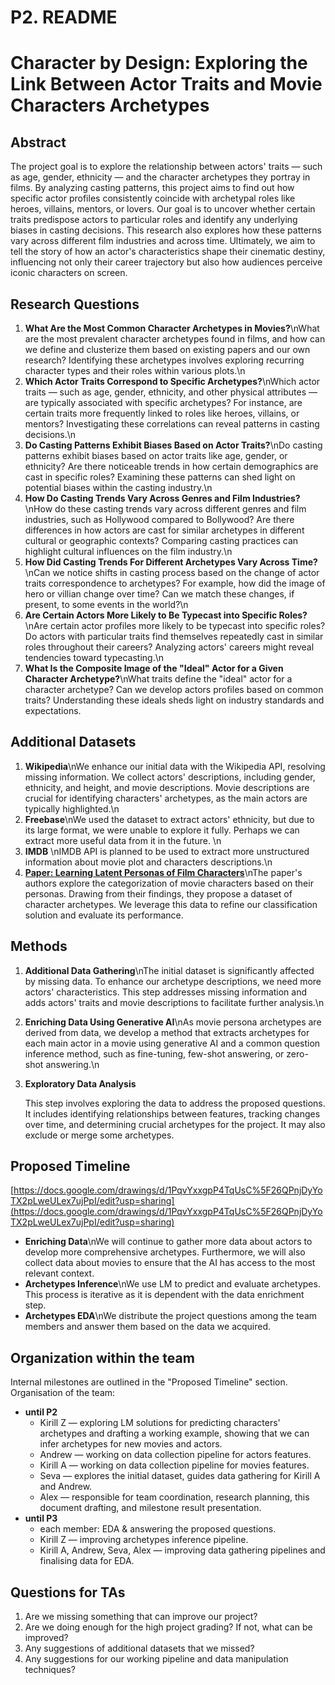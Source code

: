 # P2. README

# Character by Design: Exploring the Link Between Actor Traits and Movie Characters Archetypes

## Abstract

The project goal is to explore the relationship between actors' traits — such as age, gender, ethnicity — and the character archetypes they portray in films. By analyzing casting patterns, this project aims to find out how specific actor profiles consistently coincide with archetypal roles like heroes, villains, mentors, or lovers. Our goal is to uncover whether certain traits predispose actors to particular roles and identify any underlying biases in casting decisions. This research also explores how these patterns vary across different film industries and across time. Ultimately, we aim to tell the story of how an actor's characteristics shape their cinematic destiny, influencing not only their career trajectory but also how audiences perceive iconic characters on screen.

## Research Questions

1. **What Are the Most Common Character Archetypes in Movies?**\nWhat are the most prevalent character archetypes found in films, and how can we define and clusterize them based on existing papers and our own research? Identifying these archetypes involves exploring recurring character types and their roles within various plots.\n
2. **Which Actor Traits Correspond to Specific Archetypes?**\nWhich actor traits — such as age, gender, ethnicity, and other physical attributes — are typically associated with specific archetypes? For instance, are certain traits more frequently linked to roles like heroes, villains, or mentors? Investigating these correlations can reveal patterns in casting decisions.\n
3. **Do Casting Patterns Exhibit Biases Based on Actor Traits?**\nDo casting patterns exhibit biases based on actor traits like age, gender, or ethnicity? Are there noticeable trends in how certain demographics are cast in specific roles? Examining these patterns can shed light on potential biases within the casting industry.\n
4. **How Do Casting Trends Vary Across Genres and Film Industries?**\nHow do these casting trends vary across different genres and film industries, such as Hollywood compared to Bollywood? Are there differences in how actors are cast for similar archetypes in different cultural or geographic contexts? Comparing casting practices can highlight cultural influences on the film industry.\n
5. **How Did Casting Trends For Different Archetypes Vary Across Time?**\nCan we notice shifts in casting process based on the change of actor traits correspondence to archetypes? For example, how did the image of hero or villian change over time? Can we match these changes, if present, to some events in the world?\n
6. **Are Certain Actors More Likely to Be Typecast into Specific Roles?**\nAre certain actor profiles more likely to be typecast into specific roles? Do actors with particular traits find themselves repeatedly cast in similar roles throughout their careers? Analyzing actors' careers might reveal tendencies toward typecasting.\n
7. **What Is the Composite Image of the "Ideal" Actor for a Given Character Archetype?**\nWhat traits define the "ideal" actor for a character archetype? Can we develop actors profiles based on common traits? Understanding these ideals sheds light on industry standards and expectations.

## Additional Datasets

1. **Wikipedia**\nWe enhance our initial data with the Wikipedia API, resolving missing information. We collect actors' descriptions, including gender, ethnicity, and height, and movie descriptions. Movie descriptions are crucial for identifying characters' archetypes, as the main actors are typically highlighted.\n
2. **Freebase**\nWe used the dataset to extract actors' ethnicity, but due to its large format, we were unable to explore it fully. Perhaps we can extract more useful data from it in the future. \n
3. **IMDB** \nIMDB API is planned to be used to extract more unstructured information about movie plot and characters descriptions.\n
4. **[Paper: Learning Latent Personas of Film Characters](https://aclanthology.org/P13-1035.pdf)**\nThe paper's authors explore the categorization of movie characters based on their personas. Drawing from their findings, they propose a dataset of character archetypes. We leverage this data to refine our classification solution and evaluate its performance.

## Methods

1. **Additional Data Gathering**\nThe initial dataset is significantly affected by missing data. To enhance our archetype descriptions, we need more actors' characteristics. This step addresses missing information and adds actors' traits and movie descriptions to facilitate further analysis.\n
2. **Enriching Data Using Generative AI**\nAs movie persona archetypes are derived from data, we develop a method that extracts archetypes for each main actor in a movie using generative AI and a common question inference method, such as fine-tuning, few-shot answering, or zero-shot answering.\n
3. **Exploratory Data Analysis**

   This step involves exploring the data to address the proposed questions. It includes identifying relationships between features, tracking changes over time, and determining crucial archetypes for the project. It may also exclude or merge some archetypes.

## Proposed Timeline

[https://docs.google.com/drawings/d/1PqvYxxgpP4TqUsC%5F26QPnjDyYoTX2pLweULex7ujPpI/edit?usp=sharing](https://docs.google.com/drawings/d/1PqvYxxgpP4TqUsC%5F26QPnjDyYoTX2pLweULex7ujPpI/edit?usp=sharing)

* **Enriching Data**\nWe will continue to gather more data about actors to develop more comprehensive archetypes. Furthermore, we will also collect data about movies to ensure that the AI has access to the most relevant context.
* **Archetypes Inference**\nWe use LM to predict and evaluate archetypes. This process is iterative as it is dependent with the data enrichment step.
* **Archetypes EDA**\nWe distribute the project questions among the team members and answer them based on the data we acquired.

## Organization within the team

Internal milestones are outlined in the "Proposed Timeline" section. Organisation of the team:

* **until P2**
  * Kirill Z — exploring LM solutions for predicting characters' archetypes and drafting a working example, showing that we can infer archetypes for new movies and actors.
  * Andrew — working on data collection pipeline for actors features.
  * Kirill A — working on data collection pipeline for movies features.
  * Seva — explores the initial dataset, guides data gathering for Kirill A and Andrew.
  * Alex — responsible for team coordination, research planning, this document drafting, and milestone result presentation.
* **until P3**
  * each member: EDA & answering the proposed questions.
  * Kirill Z — improving archetypes inference pipeline.
  * Kirill A, Andrew, Seva, Alex — improving data gathering pipelines and finalising data for EDA.

## Questions for TAs

1. Are we missing something that can improve our project?
2. Are we doing enough for the high project grading? If not, what can be improved?
3. Any suggestions of additional datasets that we missed?
4. Any suggestions for our working pipeline and data manipulation techniques?
